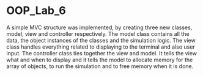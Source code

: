 # OOP_Lab_6

A simple MVC structure was implemented, by creating three new classes, model, view and controller respectively. The model class contains all the data, the object instances of the classes and the simulation logic. The view class handles everything related to displaying to the terminal and also user input. The controller class ties together the view and model. It tells the view what and when to display and it tells the model to allocate memory for the array of objects, to run the simulation and to free memory when it is done.